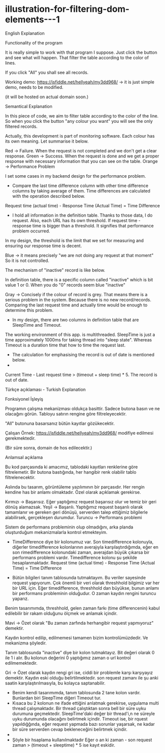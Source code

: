 # illustration-for-filtering-dom-elements---1

English Explanation

Functionality of the program

It is really simple to work with that program I suppose. Just click the button and see what will happen. That filter the table according to the color of lines.

If you click "All" you shall see all records.

Working demo: https://jsfiddle.net/hellyeah/my3dd968/ -> it is just simple demo, needs to be modified.

(it will be hosted on actual domain soon.)

Semantical Explanation

In this piece of code, we aim to filter table according to the color of the line. So when you click the button "any colour you want" you will see the only filtered records.

Actually, this development is part of monitoring software. Each colour has its own meaning. Let summarise it below.

Red -> Failure. When the request is not completed and we don't get a clear response.
Green -> Success. When the request is done and we get a proper response with necessary information that you can see on the table.
Orange -> Performance Problem 

I set some cases in my backend design for the performance problem.

- Compare the last time difference column with other time difference columns by taking average of them. Time differences are calculated with the operation described below.

Request time (actual time) - Response Time (Actual Time) = Time Difference

- I hold all information in the definition table. Thanks to those data, I do request. Also, each URL has its own threshold. If request time - response time is bigger than a threshold. It signifies that performance problem occurred. 

In my design, the threshold is the limit that we set for measuring and ensuring our response time is decent.

Blue -> it means precisely "we are not doing any request at that moment" So it is not controlled.

The mechanism of "inactive" record is like below.

In definition table, there is a specific column called "inactive" which is bit value 1 or 0. When you do "0" records  seem
blue "inactive"

Gray ->  Concisely if the colour of record is grey. That means there is a serious problem in the system. Because there is no new record/records. Comparing the last request time and actually time would be enough to determine this problem.

- In my design, there are two columns in definition table that are SleepTime and Timeout.
 
The working environment of this app. is multithreaded. SleepTime is just a time approximately 1000ms for taking thread into "sleep state". Whereas Timeout is a duration time that how to time the request last.

- The calculation for emphasising the record is out of date is mentioned below.
- 
Current Time - Last request time > (timeout + sleep time) * 5. The record is out of date.


Türkçe açıklaması - Turkish Explanation

Fonksiyonel İşleyiş

Programın çalışma mekanizması oldukça basittir. Sadece butona basın ve ne olacağını görün. Tabloyu satırın rengine göre filtreleyecektir.

"All" butonuna basarsanız bütün kayıtlar gözükecektir.

Çalışan Örnek: https://jsfiddle.net/hellyeah/my3dd968/ modifiye edilmesi gerekmektedir.

(Bir süre sonra, domain de hos edilecektir.)

Anlamsal açıklama

Bu kod parçasında ki amacımız, tablodaki kayıtları renklerine göre filtrelemetir. Bir butona bastığında, her hangibir renk olabilir tablo filtrelenecektir.

Aslında bu tasarım, görüntüleme yazılımının bir parçasıdır. Her rengin kendine has bir anlamı olmaktadır. Özel olarak açıklamak gerekirse.

Kırmızı -> Başarısız. Eğer yaptığımız request başarısız olur ve temiz bir geri dönüş alamazsak.
Yeşil -> Başarılı. Yaptığımız request başarılı olarak tamamlanır ve gereken geri dönüşü, serverden talep ettiğimiz bilgilerle alabilirsek, gerçekleşen durumdur. 
Turuncu -> Performans problemi 

Sistem de performans probleminin olup olmadığını, arka planda oluşturduğum mekanizmalarla kontrol etmekteyim.

- TimeDifference diye bir kolonumuz var. Son timedifference kolonuyla, diğerler timedifference kolonlarının averajıyla karşılaştırdığımda, eğer en son rimedifference kolonundaki zaman, averajdan büyük çıkarsa bir performans problemi vardır.
Timedifference kolonu şu şekilde hesaplanmaktadır.
Request time (actual time) - Response Time (Actual Time) = Time Difference

- Bütün bilgileri tanım tablosunda tutmaktayım. Bu veriler sayesinde request yapıyorum. Çok önemli bir veri olarak threshhold bilgimiz var her bir URL için. Eğer timedifference, threshhold dan büyükse, bunun anlamı bir performans probleminin olduğudur.
O zaman kaydın rengini turuncu yaparız.

Benim tasarımımda, threshhold, gelen zaman farkı (time differencenin) kabul edilebilir bir rakam olduğunu ölçmek ve anlamak içindir.

Mavi -> Özet olarak "Bu zaman zarfında herhangibir request yapmıyoruz" demektir.

Kaydın kontrol edilip, edilmemesi tamamen bizim kontrolümüzdedir. Ve mekanizma şöyledir.

Tanım tablosunda "inactive" diye bir kolon tutmaktayız. Bit değeri olarak 0 ile 1 i alır. Bu kolonun değerini 0 yaptığımız zaman o url kontrol edilmemektedir.

Gri -> Özet olarak kaydın rengi gri ise, ciddi bir problemle karşı karşıyayız demektir. Kaydın eski olduğu belirtilmektedir.
son request zamanı ile şu anki saatin karşılaştırılmasıyla, bu kolayca saptanabilir.

- Benim kendi tasarımımda, tanım tablosunda 2 tane kolon vardır. Bunlardan biri SleepTime diğeri Timeout tur.
- Kısaca bu 2 kolonun ne ifade ettiğini anlatmak gerekirse, uygulama multi thread çalışmaktadır. Bir thread çalıştıktan sonra bell bir süre uyku durumuna geçmektedir. SleepTime'daki değer bir thread'i,n ne süreyle uyku durumunda olacağını belirtmek içindir. Timeout ise, bir rquest yapıldığğında, eğer request yapmada bazı sorunlar yaşarsak, ne kadar bir süre serverden cevap bekleneceğini belirtmek içindir.
- 
- Şöyle bir hsaplama kullanılmaktadır Eğer o an ki zaman - son request zaman > (timeout + sleeptime) * 5 ise kayıt eskidir.
